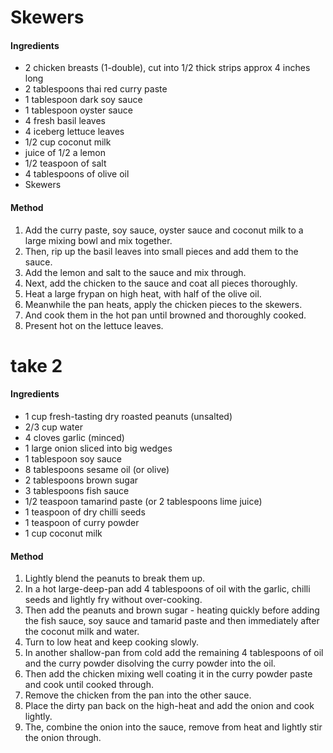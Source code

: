 # Skewers

#### Ingredients

* 2 chicken breasts (1-double), cut into 1/2 thick strips approx 4 inches long
* 2 tablespoons thai red curry paste
* 1 tablespoon dark soy sauce
* 1 tablespoon oyster sauce
* 4 fresh basil leaves
* 4 iceberg lettuce leaves
* 1/2 cup coconut milk
* juice of 1/2 a lemon
* 1/2 teaspoon of salt
* 4 tablespoons of olive oil
* Skewers


#### Method

1. Add the curry paste, soy sauce, oyster sauce and coconut milk to a large mixing bowl and mix together.
1. Then, rip up the basil leaves into small pieces and add them to the sauce.
1. Add the lemon and salt to the sauce and mix through.
1. Next, add the chicken to the sauce and coat all pieces thoroughly.
1. Heat a large frypan on high heat, with half of the olive oil.
1. Meanwhile the pan heats, apply the chicken pieces to the skewers.
1. And cook them in the hot pan until browned and thoroughly cooked.
1. Present hot on the lettuce leaves.


# take 2

#### Ingredients

* 1 cup fresh-tasting dry roasted peanuts (unsalted)
* 2/3 cup water
* 4 cloves garlic (minced)
* 1 large onion sliced into big wedges
* 1 tablespoon soy sauce
* 8 tablespoons sesame oil (or olive)
* 2 tablespoons brown sugar
* 3 tablespoons fish sauce
* 1/2 teaspoon tamarind paste (or 2 tablespoons lime juice)
* 1 teaspoon of dry chilli seeds
* 1 teaspoon of curry powder
* 1 cup coconut milk

#### Method

1. Lightly blend the peanuts to break them up.
1. In a hot large-deep-pan add 4 tablespoons of oil with the garlic, chilli seeds and lightly fry without over-cooking.
1. Then add the peanuts and brown sugar - heating quickly before adding the fish sauce, soy sauce and tamarid paste and then immediately after the coconut milk and water.
1. Turn to low heat and keep cooking slowly.
1. In another shallow-pan from cold add the remaining 4 tablespoons of oil and the curry powder disolving the curry powder into the oil.
1. Then add the chicken mixing well coating it in the curry powder paste and cook until cooked through.
1. Remove the chicken from the pan into the other sauce.
1. Place the dirty pan back on the high-heat and add the onion  and cook lightly.
1. The, combine the onion into the sauce, remove from heat and lightly stir the onion through.
